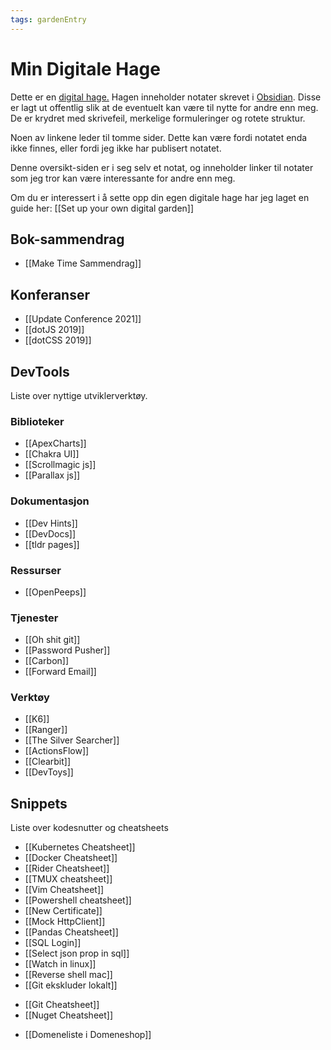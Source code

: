 ```yaml
---
tags: gardenEntry
---
```

# Min Digitale Hage
Dette er en [digital hage.](https://maggieappleton.com/garden-history) Hagen inneholder notater skrevet i [Obsidian](https://obsidian.md/). Disse er lagt ut offentlig slik at de eventuelt kan være til nytte for andre enn meg. De er krydret med skrivefeil, merkelige formuleringer og rotete struktur.


Noen av linkene leder til tomme sider. Dette kan være fordi notatet enda ikke finnes, eller fordi jeg ikke har publisert notatet.

Denne oversikt-siden er i seg selv et notat, og inneholder linker til notater som jeg tror kan være interessante for andre enn meg. 

Om du er interessert i å sette opp din egen digitale hage har jeg laget en guide her: 
[[Set up your own digital garden]]

## Bok-sammendrag
- [[Make Time Sammendrag]]

## Konferanser
- [[Update Conference 2021]]
- [[dotJS 2019]]
- [[dotCSS 2019]]

## DevTools

Liste over nyttige utviklerverktøy.

### Biblioteker
- [[ApexCharts]]
- [[Chakra UI]]
- [[Scrollmagic js]]
- [[Parallax js]]

### Dokumentasjon
- [[Dev Hints]]
- [[DevDocs]]
- [[tldr pages]]

### Ressurser
- [[OpenPeeps]]

### Tjenester
- [[Oh shit git]]
- [[Password Pusher]]
- [[Carbon]]
- [[Forward Email]]

### Verktøy
- [[K6]]
- [[Ranger]]
- [[The Silver Searcher]]
- [[ActionsFlow]]
- [[Clearbit]]
- [[DevToys]]

## Snippets
Liste over kodesnutter og cheatsheets
- [[Kubernetes Cheatsheet]]
- [[Docker Cheatsheet]]
- [[Rider Cheatsheet]]
- [[TMUX cheatsheet]]
- [[Vim Cheatsheet]]
- [[Powershell cheatsheet]]
- [[New Certificate]]
- [[Mock HttpClient]]
- [[Pandas Cheatsheet]]
- [[SQL Login]]
- [[Select json prop in sql]]
- [[Watch in linux]]
- [[Reverse shell mac]]
- [[Git ekskluder lokalt]]
* [[Git Cheatsheet]]
* [[Nuget Cheatsheet]]
- [[Domeneliste i Domeneshop]]